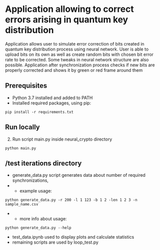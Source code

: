 # Application allowing to correct errors arising in quantum key distribution

Application allows user to simulate error correction of bits created in quantum key distribution process using neural network.
User is able to upload bits on its own as well as create random bits with chosen bit error rate to be corrected.
Some tweaks in neural network structure are also possible. Application after synchronization process
checks if new bits are properly corrected and shows it by green or red frame around them

## Prerequisites
 - Python 3.7 installed and added to PATH
 - Installed required packages, using pip:
~~~~
pip install -r requirements.txt
~~~~

## Run locally
2. Run script main.py inside neural_crypto directory
~~~~
python main.py
~~~~

## /test iterations directory
- generate_data.py script generates data about number of required synchronizations,
-
    -  example usage:
~~~~
python generate_data.py -r 200 -l 1 123 -b 1 2 -len 1 2 3 -n sample_name.csv
~~~~
-
	 -  more info about usage:
~~~~
python generate_data.py --help
~~~~
- test_data.ipynb used to display plots and calculate statistics
- remaining scripts are used by loop_test.py

